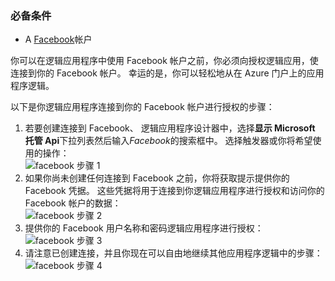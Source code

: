 ### <a name="prerequisites"></a>必备条件
* A [Facebook](https://www.facebook.com/)帐户 

你可以在逻辑应用程序中使用 Facebook 帐户之前，你必须向授权逻辑应用，使连接到你的 Facebook 帐户。 幸运的是，你可以轻松地从在 Azure 门户上的应用程序逻辑。 

以下是你逻辑应用程序连接到你的 Facebook 帐户进行授权的步骤：

1. 若要创建连接到 Facebook、 逻辑应用程序设计器中，选择**显示 Microsoft 托管 Api**下拉列表然后输入*Facebook*的搜索框中。 选择触发器或你将希望使用的操作：  
   ![facebook 步骤 1](./media/connectors-create-api-facebook/facebook-1.png)
2. 如果你尚未创建任何连接到 Facebook 之前，你将获取提示提供你的 Facebook 凭据。 这些凭据将用于连接到你逻辑应用程序进行授权和访问你的 Facebook 帐户的数据：  
   ![facebook 步骤 2](./media/connectors-create-api-facebook/facebook-2.png)
3. 提供你的 Facebook 用户名称和密码逻辑应用程序进行授权：  
   ![facebook 步骤 3](./media/connectors-create-api-facebook/facebook-3.png)   
4. 请注意已创建连接，并且你现在可以自由地继续其他应用程序逻辑中的步骤：  
   ![facebook 步骤 4](./media/connectors-create-api-facebook/facebook-4.png)   

